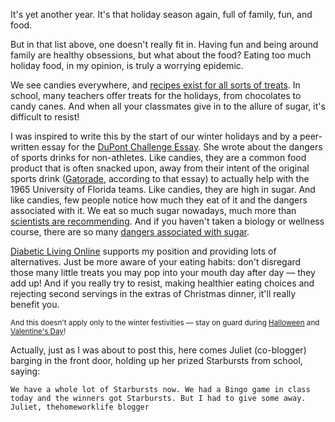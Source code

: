 It's yet another year. It's that holiday season again, full of family, fun, and food.

But in that list above, one doesn't really fit in. Having fun and being around family are healthy obsessions, but what about the food? Eating too much holiday food, in my opinion, is truly a worrying epidemic.

We see candies everywhere, and [recipes exist for all sorts of treats][1]. In school, many teachers offer treats for the holidays, from chocolates to candy canes. And when all your classmates give in to the allure of sugar, it's difficult to resist!

I was inspired to write this by the start of our winter holidays and by a peer-written essay for the [DuPont Challenge Essay][2]. She wrote about the dangers of sports drinks for non-athletes. Like candies, they are a common food product that is often snacked upon, away from their intent of the original sports drink ([Gatorade][3], according to that essay) to actually help with the 1965 University of Florida teams. Like candies, they are high in sugar. And like candies, few people notice how much they eat of it and the dangers associated with it. We eat so much sugar nowadays, much more than [scientists are recommending][4]. And if you haven't taken a biology or wellness course, there are so many [dangers associated with sugar][5].

[Diabetic Living Online][6] supports my position and providing lots of alternatives. Just be more aware of your eating habits: don't disregard those many little treats you may pop into your mouth day after day — they add up! And if you really try to resist, making healthier eating choices and rejecting second servings in the extras of Christmas dinner, it'll really benefit you.

<small>And this doesn't apply only to the winter festivities — stay on guard during [Halloween][7] and [Valentine's Day][8]!</small>

Actually, just as I was about to post this, here comes Juliet (co-blogger) barging in the front door, holding up her prized Starbursts from school, saying:

    We have a whole lot of Starbursts now. We had a Bingo game in class today and the winners got Starbursts. But I had to give some away. Juliet, thehomeworklife blogger

[1]: http://www.tasteofhome.com/recipes/holiday---celebration-recipes/christmas-recipes/top-10-christmas-candy-recipes
[2]: http://thechallenge.dupont.com/essay/
[3]: http://www.gatorade.com/company/heritage
[4]: http://www.bbc.com/news/health-27941325
[5]: http://www.businessinsider.com/effects-of-eating-too-much-sugar-2014-3
[6]: http://www.diabeticlivingonline.com/food-to-eat/nutrition/choose-this-not-that-christmas-treats
[7]: http://www.walmart.com/search/?query=Holiday+Party+Candy&adid=22222222220130640152&wmlspartner=wmtlabs&wl0=b&wl1=g&wl2=c&wl3=16987355189&wl4=kwd-1706619446&wl5=9003433&veh=sem
[8]: http://www.candywarehouse.com/themes/valentines-day-candy/